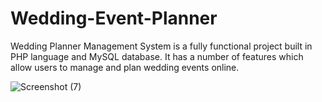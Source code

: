 # Wedding-Event-Planner
Wedding Planner Management System is a fully functional project built in PHP language and MySQL database. It has a number of features which allow users to manage and plan wedding events online. 

![Screenshot (7)](https://user-images.githubusercontent.com/51289343/181046983-501aa7d6-c359-47b9-9559-0229c614f8cb.png)
